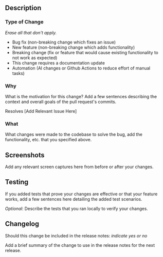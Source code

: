 ## Description

### Type of Change
_Erase all that don't apply._
- Bug fix (non-breaking change which fixes an issue)
- New feature (non-breaking change which adds functionality)
- Breaking change (fix or feature that would cause existing functionality to not work as expected)
- This change requires a documentation update
- Automation (AI changes or Github Actions to reduce effort of manual tasks)

### Why
What is the motivation for this change? Add a few sentences describing the context and overall goals of the pull request's commits.

Resolves [Add Relevant Issue Here]

### What
What changes were made to the codebase to solve the bug, add the functionality, etc. that you specified above.

## Screenshots
Add any relevant screen captures here from before or after your changes. 

## Testing
If you added tests that prove your changes are effective or that your feature works, add a few sentences here detailing the added test scenarios.

_Optional_: Describe the tests that you ran locally to verify your changes.

## Changelog
Should this change be included in the release notes: _indicate yes or no_

Add a brief summary of the change to use in the release notes for the next release.
